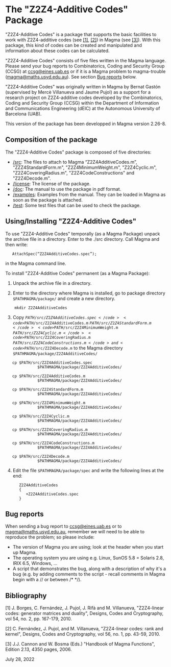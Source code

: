 # The "Z2Z4-Additive Codes" Package

"Z2Z4-Additive Codes"  is  a  package  that  supports the basic
facilities  to  work  with Z2Z4-additive codes (see [[1]](#1), [[2]](#2)) in
Magma (see [[3]](#3)). With  this  package, this kind of codes can be
created and manipulated and  information about  these codes can
be calculated.

"Z2Z4-Additive Codes"  consists  of five  files  written in the 
Magma language. Please send your  bug reports to Combinatorics, 
Coding and  Security Group (CCSG)  at [ccsg@eines.uab.es](mailto:ccsg@eines.uab.es)
or if it is a Magma problem to magma-trouble (magma@maths.usyd.edu.au). See section [Bug reports](#bug-reports) below.

"Z2Z4-Additive Codes" was originally written in Magma by Bernat
Gastón  (supervised by Mercè Villanueva and Jaume Pujol)  as  a
support for a research project on Z2Z4-additive codes developed
by  the  Combinatorics, Coding and Security Group (CCSG) within
the  Department of  Information  and Communications Engineering
(dEIC) at the Autonomous University of Barcelona (UAB).

This version of the package has been developped in Magma version
2.26-8.


## Composition of the package

The   "Z2Z4-Additive  Codes"   package  is  composed  of  five
directories:

* [/src](src): The files to attach to Magma “Z2Z4AdditiveCodes.m”,
      "ZZZ4StandardForm.m", "Z2Z4MinimumWeight.m", "Z2Z4Cyclic.m", 
      "Z2Z4CoveringRadius.m", "Z2Z4CodeConstructions" and
      "Z2Z4Decode.m".
* [/license](license): The license of the package.
* [/doc](doc): The manual to use the package in pdf format.
* [/examples](examples): Examples  from  the  manual.  They can  be loaded in
           Magma as soon as the package is attached.
* [/test](test): Some test files that can be used to check the package.


## Using/Installing "Z2Z4-Additive Codes"

To use  "Z2Z4-Additive Codes"  temporally  (as a Magma Package)
unpack  the  archive  file in a directory.   Enter to the ./src
directory. Call Magma and then write:
```
   AttachSpec(“Z2Z4AdditiveCodes.spec”);
```
in the Magma command line.

To install "Z2Z4-Additive Codes" permanent (as a Magma Package):

1. Unpack the archive file in a directory.

2. Enter  to  the  directory  where  Magma  is installed, go to
   package directory    <code>$PATHMAGMA/package/</code>    and create a new
   directory.
```
    mkdir Z2Z4AdditiveCodes
```

3. Copy <code>$PATH/src/Z2Z4AdditiveCodes.spec</code> <code>$PATH/src/Z2Z4AdditiveCodes.m</code> <code>$PATH/src/Z2Z4StandardForm.m</code>
   <code>$PATH/src/Z2Z4MinimumWeight.m</code> <code>$PATH/src/Z2Z4Cyclic.m</code>
   <code>$PATH/src/Z2Z4CoveringRadius.m</code>
   <code>$PATH/src/Z2Z4CodeConstructions.m</code> and
   <code>$PATH/src/Z2Z4Decode.m</code>
   to the Magma directory <code>$PATHMAGMA/package/Z2Z4AdditiveCodes/</code>
```
   cp $PATH/src/Z2Z4AdditiveCodes.spec
			  $PATHMAGMA/package/Z2Z4AdditiveCodes/

   cp $PATH/src/Z2Z4AdditiveCodes.m
			  $PATHMAGMA/package/Z2Z4AdditiveCodes/
			
   cp $PATH/src/Z2Z4StandardForm.m
			  $PATHMAGMA/package/Z2Z4AdditiveCodes/

   cp $PATH/src/Z2Z4MinimumWeight.m
			  $PATHMAGMA/package/Z2Z4AdditiveCodes/

   cp $PATH/src/Z2Z4Cyclic.m
			  $PATHMAGMA/package/Z2Z4AdditiveCodes/

   cp $PATH/src/Z2Z4CoveringRadius.m
			  $PATHMAGMA/package/Z2Z4AdditiveCodes/

   cp $PATH/src/Z2Z4CodeConstructions.m
			  $PATHMAGMA/package/Z2Z4AdditiveCodes/

   cp $PATH/src/Z2Z4Decode.m
			  $PATHMAGMA/package/Z2Z4AdditiveCodes/
```
4. Edit the file      <code>$PATHMAGMA/package/spec</code>     and write the
   following lines at the end:
```
      Z2Z4AdditiveCodes
      {
         +Z2Z4AdditiveCodes.spec
      }
````


## Bug reports

When  sending a  bug  report to [ccsg@eines.uab.es](ccsg@eines.uab.es) or to
magma@maths.usyd.edu.au,    remember we will need to be able to
reproduce the problem; so please include:

 * The  version  of  Magma  you  are  using; look at the
   header when you start up Magma.
 * The  operating  system you are using e.g. Linux, SunOS 5.8 =
   Solaris 2.8, IRIX 6.5, Windows, ...
 * A script that demonstrates the bug, along with a description
   of why it's a bug (e.g.  by  adding comments to  the  script
   _-_ recall  comments  in Magma  begin  with  a  //  or between
   /*  */).


## Bibliography

<a id="1">[1]</a>  J. Borges, C. Fernández, J. Pujol, J. Rifà and M. Villanueva,
   "Z2Z4-linear codes: generator matrices  and  duality", Designs,
   Codes and Cryptography, vol 54, no. 2, pp. 167-179, 2010.

<a id="2">[2]</a> C. Fernández, J. Pujol, and M. Villanueva, "Z2Z4-linear codes:
   rank and kernel", Designs, Codes and Cryptography,  vol 56, no.
   1, pp. 43-59, 2010.

<a id="3">[3]</a> J.J. Cannon and W. Bosma (Eds.) "Handbook of Magma Functions",
   Edition 2.13, 4350 pages, 2006.


July 28, 2022